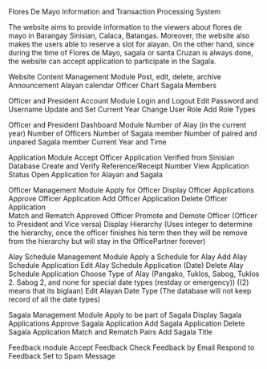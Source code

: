Flores De Mayo Information and Transaction Processing System

The website aims to provide information to the viewers about flores de mayo in Barangay Sinisian, Calaca, Batangas. Moreover, the website also makes the users able to reserve a slot for alayan. On the other hand, since during the time of Flores de Mayo, sagala or santa Cruzan is always done, the website can accept application to participate in the Sagala.

Website Content Management Module
 	Post, edit, delete, archive
 	Announcement
 	Alayan calendar
 	Officer Chart
 	Sagala Members

Officer and President Account Module
 	Login and Logout
 	Edit Password and Username
 	Update and Set Current Year
 	Change User Role
 	Add Role Types

Officer and President Dashboard Module
 	Number of Alay (in the current year)
 	Number of Officers
 	Number of Sagala member
 	Number of paired and unpared Sagala member
 	Current Year and Time

Application Module
 	Accept Officer Application Verified from Sinisian Database
 	Create and Verify Reference/Receipt Number
 	View Application Status
 	Open Application for Alayan and Sagala 

Officer Management Module 
 	Apply for Officer
 	Display Officer Applications
 	Approve Officer Application
 	Add Officer Application
 	Delete Officer Application	
 	Match and Rematch Approved Officer
 	Promote and Demote Officer (Officer to President and Vice versa)
 	 Display Hierarchy (Uses integer to determine the hierarchy, once the officer finishes his term then they will be remove from the hierarchy but will stay in the OfficePartner forever)

Alay Schedule Management Module
 	Apply a Schedule for Alay
 	Add Alay Schedule Application
 	Edit Alay Schedule Application (Date)
 	Delete Alay Schedule Application
 	Choose Type of Alay (Pangako, Tuklos, Sabog, Tuklos 2. Sabog 2, and none for special date types (restday or emergency)) ((2) means that its biglaan)
 	Edit Alayan Date Type (The database will not keep record of all the date types)

Sagala Management Module
 	Apply to be part of Sagala
 	Display Sagala Applications
 	Approve Sagala Application
 	Add Sagala Application
 	Delete Sagala Application
 	Match and Rematch Pairs
 	Add Sagala Title

Feedback module
 	Accept Feedback
 	Check Feedback by Email
 	Respond to Feedback
 	Set to Spam Message
